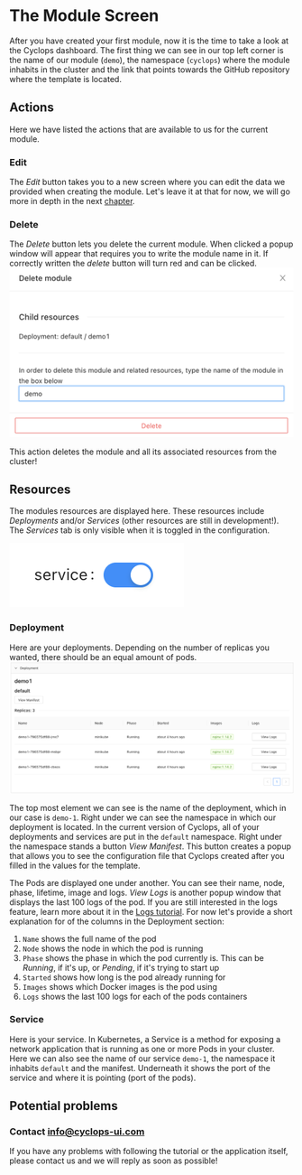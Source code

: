 # The Module Screen
After you have created your first module, now it is the time to take a look at the Cyclops dashboard. The first thing we
can see in our top left corner is the name of our module (`demo`), the namespace (`cyclops`) where the module inhabits in the
cluster and the link that points towards the GitHub repository where the template is located.

## Actions
Here we have listed the actions that are available to us for the current module.

### Edit
The _Edit_ button takes you to a new screen where you can edit the data we provided when creating the module. Let's
leave it at that for now, we will go more in depth in the next [chapter](edit_module).

### Delete
The _Delete_ button lets you delete the current module. When clicked a popup window will appear that requires you to
write the module name in it. If correctly written the _delete_ button will turn red and can be clicked.
![Delete Module](../../../static/img/demo/delete_module.png?raw=true "Delete Module")

This action deletes the module and all its associated resources from the cluster!

## Resources
The modules resources are displayed here. These resources include _Deployments_ and/or _Services_ (other resources are 
still in development!). The _Services_ tab is only visible when it is toggled in the configuration. 

![Service Toggle On](../../../static/img/demo/service_toggle.png?raw=true "Service Toggle On")

### Deployment
Here are your deployments. Depending on the number of replicas you wanted, there should be an equal amount of pods.
![Deployments](../../../static/img/demo/deployments.png?raw=true "Deployments")

[//]: # (TO-DO: remove "...in the current version of Cyclops...")
The top most element we can see is the name of the deployment, which in our case is `demo-1`. Right under we can see
the namespace in which our deployment is located. In the current version of Cyclops, all of your deployments and
services are put in the `default` namespace. Right under the namespace stands a button _View Manifest_. This button
creates a popup that allows you to see the configuration file that Cyclops created after you filled in the values for
the template.

The Pods are displayed one under another. You can see their name, node, phase, lifetime, image and logs. _View Logs_ is 
another popup window that displays the last 100 logs of the pod. If you are still interested in the logs feature, learn more about it in the
[Logs tutorial](logs). For now let's provide a short explanation for of the columns in the Deployment section:
1. `Name` shows the full name of the pod
2. `Node` shows the node in which the pod is running
3. `Phase` shows the phase in which the pod currently is. This can be _Running_, if it's up, or _Pending_, if it's trying to start up
4. `Started` shows how long is the pod already running for
5. `Images` shows which Docker images is the pod using
6. `Logs` shows the last 100 logs for each of the pods containers

### Service
Here is your service. In Kubernetes, a Service is a method for exposing a network application that is running as one or 
more Pods in your cluster. Here we can also see the name of our service `demo-1`, the namespace it inhabits `default` and
the manifest. Underneath it shows the port of the service and where it is pointing (port of the pods).

## Potential problems
### Contact info@cyclops-ui.com
If you have any problems with following the tutorial or the application itself, please contact us and we will reply as
soon as possible!
